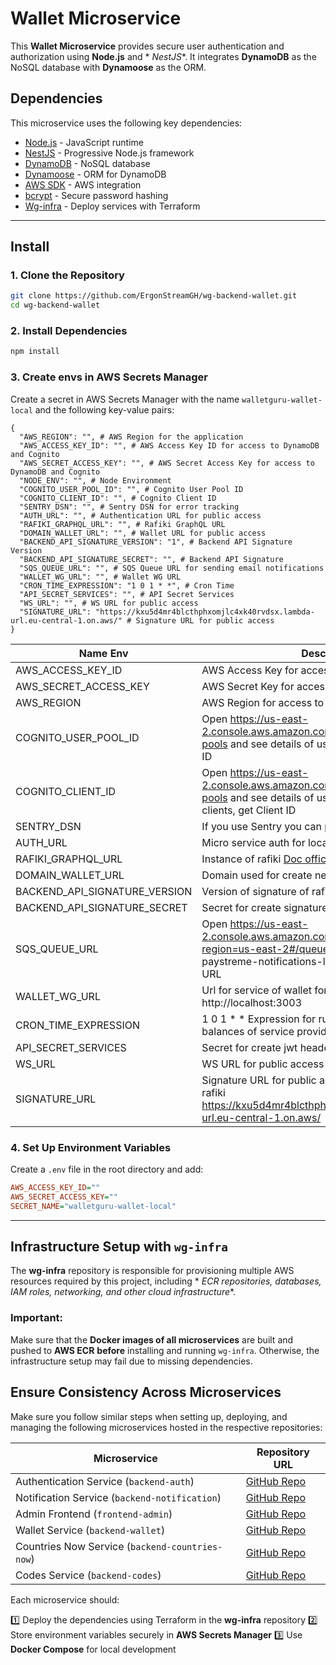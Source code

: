 # Wallet Microservice

This **Wallet Microservice** provides secure user authentication and authorization using **Node.js** and *
*NestJS**. It integrates **DynamoDB** as the NoSQL database with **Dynamoose** as the ORM.

## Dependencies

This microservice uses the following key dependencies:

- [Node.js](https://nodejs.org/) - JavaScript runtime
- [NestJS](https://nestjs.com/) - Progressive Node.js framework
- [DynamoDB](https://aws.amazon.com/dynamodb/) - NoSQL database
- [Dynamoose](https://dynamoosejs.com/) - ORM for DynamoDB
- [AWS SDK](https://aws.amazon.com/sdk-for-node-js/) - AWS integration
- [bcrypt](https://www.npmjs.com/package/bcrypt) - Secure password hashing
- [Wg-infra](https://github.com/ErgonStreamGH/wg-infra) - Deploy services with Terraform

---

## Install

### 1. Clone the Repository

```sh
git clone https://github.com/ErgonStreamGH/wg-backend-wallet.git
cd wg-backend-wallet
```

### 2. Install Dependencies

```sh
npm install
```

### 3. Create envs in AWS Secrets Manager

Create a secret in AWS Secrets Manager with the name `walletguru-wallet-local` and the following key-value pairs:

```
{
  "AWS_REGION": "", # AWS Region for the application
  "AWS_ACCESS_KEY_ID": "", # AWS Access Key ID for access to DynamoDB and Cognito
  "AWS_SECRET_ACCESS_KEY": "", # AWS Secret Access Key for access to DynamoDB and Cognito
  "NODE_ENV": "", # Node Environment
  "COGNITO_USER_POOL_ID": "", # Cognito User Pool ID
  "COGNITO_CLIENT_ID": "", # Cognito Client ID
  "SENTRY_DSN": "", # Sentry DSN for error tracking
  "AUTH_URL": "", # Authentication URL for public access
  "RAFIKI_GRAPHQL_URL": "", # Rafiki GraphQL URL
  "DOMAIN_WALLET_URL": "", # Wallet URL for public access
  "BACKEND_API_SIGNATURE_VERSION": "1", # Backend API Signature Version
  "BACKEND_API_SIGNATURE_SECRET": "", # Backend API Signature
  "SQS_QUEUE_URL": "", # SQS Queue URL for sending email notifications
  "WALLET_WG_URL": "", # Wallet WG URL
  "CRON_TIME_EXPRESSION": "1 0 1 * *", # Cron Time
  "API_SECRET_SERVICES": "", # API Secret Services
  "WS_URL": "", # WS URL for public access
  "SIGNATURE_URL": "https://kxu5d4mr4blcthphxomjlc4xk40rvdsx.lambda-url.eu-central-1.on.aws/" # Signature URL for public access
}
```

| **Name Env**                  | **Description**                                                                                                                                               | **REQUIRED** |
|-------------------------------|---------------------------------------------------------------------------------------------------------------------------------------------------------------|--------------|
| AWS_ACCESS_KEY_ID             | AWS Access Key for access to resources and service                                                                                                            | Yes          |
| AWS_SECRET_ACCESS_KEY         | AWS Secret Key for access to resources and service                                                                                                            | Yes          |
| AWS_REGION                    | AWS Region for access to resources and service                                                                                                                | Yes          |
| COGNITO_USER_POOL_ID          | Open https://us-east-2.console.aws.amazon.com/cognito/v2/idp/user-pools and see details of user-auth and get User pool ID                                     | Yes          |
| COGNITO_CLIENT_ID             | Open https://us-east-2.console.aws.amazon.com/cognito/v2/idp/user-pools and see details of user-auth and open app clients, get Client ID                      | Yes          |
| SENTRY_DSN                    | If you use Sentry you can put the dsn for logs                                                                                                                | No           |
| AUTH_URL                      | Micro service auth for local is http://localhost:3001                                                                                                         | Yes          |
| RAFIKI_GRAPHQL_URL            | Instance of rafiki [Doc official](https://github.com/interledger/rafiki/tree/main/localenv)                                                                   | Yes          |
| DOMAIN_WALLET_URL             | Domain used for create new wallets                                                                                                                            | Yes          |
| BACKEND_API_SIGNATURE_VERSION | Version of signature of rafiki                                                                                                                                | Yes          |
| BACKEND_API_SIGNATURE_SECRET  | Secret for create signature in servers of rafiki                                                                                                              | Yes          |
| SQS_QUEUE_URL                 | Open https://us-east-2.console.aws.amazon.com/sqs/v3/home?region=us-east-2#/queues and see details of paystreme-notifications-local and and get parameter URL | Yes          |
| WALLET_WG_URL                 | Url for service of wallet for enviroment local is http://localhost:3003                                                                                       | Yes          |
| CRON_TIME_EXPRESSION          | 1 0 1 * * Expression for run command create balances of service providers                                                                                     | Yes          |
| API_SECRET_SERVICES           | Secret for create jwt header                                                                                                                                  | Yes          |
| WS_URL                        | WS URL for public access                                                                                                                                      | No           |
| SIGNATURE_URL                 | Signature URL for public access for create auth in rafiki https://kxu5d4mr4blcthphxomjlc4xk40rvdsx.lambda-url.eu-central-1.on.aws/                            | Yes          |

### 4. Set Up Environment Variables

Create a `.env` file in the root directory and add:

```ini
AWS_ACCESS_KEY_ID=""
AWS_SECRET_ACCESS_KEY=""
SECRET_NAME="walletguru-wallet-local"
```

---

## Infrastructure Setup with `wg-infra`

The **wg-infra** repository is responsible for provisioning multiple AWS resources required by this project, including *
*ECR repositories, databases, IAM roles, networking, and other cloud infrastructure**.

### **Important:**

Make sure that the **Docker images of all microservices** are built and pushed to **AWS ECR** **before** installing and
running `wg-infra`. Otherwise, the infrastructure setup may fail due to missing dependencies.

## Ensure Consistency Across Microservices

Make sure you follow similar steps when setting up, deploying, and managing the following microservices hosted in the
respective repositories:

| **Microservice**                                | **Repository URL**                                               |
|-------------------------------------------------|------------------------------------------------------------------|
| Authentication Service (`backend-auth`)         | [GitHub Repo](https://github.com/WalletGuruLLC/backend-auth)     |
| Notification Service (`backend-notification`)   | [GitHub Repo](https://github.com/your-org/backend-notification)  |
| Admin Frontend (`frontend-admin`)               | [GitHub Repo](https://github.com/WalletGuruLLC/frontend-admin)   |
| Wallet Service (`backend-wallet`)               | [GitHub Repo](https://github.com/WalletGuruLLC/backend-wallet)   |
| Countries Now Service (`backend-countries-now`) | [GitHub Repo](https://github.com/ErgonStreamGH/wg-countries-now) |
| Codes Service (`backend-codes`)                 | [GitHub Repo](https://github.com/ErgonStreamGH/wg-backend-codes) |

Each microservice should:

1️⃣ Deploy the dependencies using Terraform in the **wg-infra** repository
2️⃣ Store environment variables securely in **AWS Secrets Manager**
3️⃣ Use **Docker Compose** for local development

